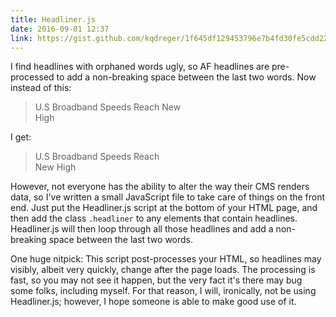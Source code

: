 ```yaml
---
title: Headliner.js
date: 2016-09-01 12:37
link: https://gist.github.com/kqdreger/1f645df129453796e7b4fd30fe5cdd22
---
```

I find headlines with orphaned words ugly, so AF headlines are pre-processed to add a non-breaking space between the last two words. Now instead of this:

> U.S Broadband Speeds Reach New<br>High

I get:

> U.S Broadband Speeds Reach<br>New High

However, not everyone has the ability to alter the way their CMS renders data, so I've written a small JavaScript file to take care of things on the front end. Just put the Headliner.js script at the bottom of your HTML page, and then add the class `.headliner` to any elements that contain headlines. Headliner.js will then loop through all those headlines and add a non-breaking space between the last two words.

One huge nitpick: This script post-processes your HTML, so headlines may visibly, albeit very quickly, change after the page loads. The processing is fast, so you may not see it happen, but the very fact it's there may bug some folks, including myself. For that reason, I will, ironically, not be using Headliner.js; however, I hope someone is able to make good use of it.
